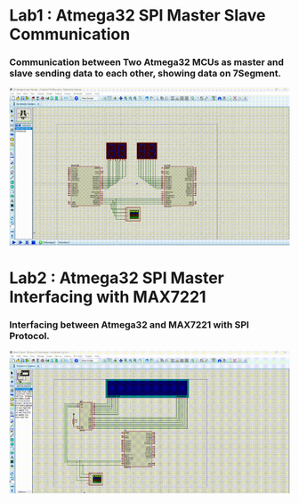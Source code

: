 # Lab1 : Atmega32 SPI Master Slave Communication
### Communication between Two Atmega32 MCUs as master and slave sending data to each other, showing data on 7Segment.
![Atmega32 SPI Master Slave Communication](https://github.com/ArsanyMounir/EmbeddedSystem/blob/master/Unit_8_MCU_Interfacing/Lec_4/Lab1_ATMEGA32_SPI_MASTER_SLAVE/Proteus%20Sim.gif)


# Lab2 : Atmega32 SPI Master Interfacing with MAX7221
### Interfacing between Atmega32 and MAX7221 with SPI Protocol.
![Atmega32 SPI Master Interfacing with MAX7221](https://github.com/ArsanyMounir/EmbeddedSystem/blob/master/Unit_8_MCU_Interfacing/Lec_4/Lab2_ATMEGA32_SPI_MAX7221/Proteus_Sim.gif)
